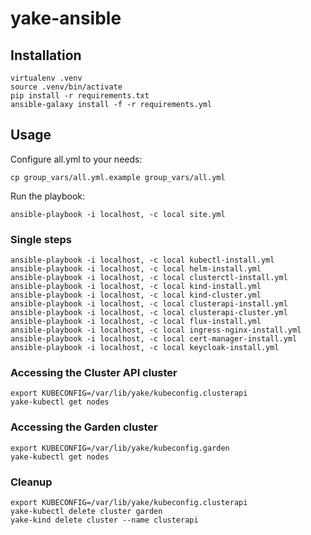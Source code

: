 # yake-ansible

## Installation

```
virtualenv .venv
source .venv/bin/activate
pip install -r requirements.txt
ansible-galaxy install -f -r requirements.yml
```

## Usage

Configure all.yml to your needs:
```
cp group_vars/all.yml.example group_vars/all.yml
```
Run the playbook:
```
ansible-playbook -i localhost, -c local site.yml
```

### Single steps

```
ansible-playbook -i localhost, -c local kubectl-install.yml
ansible-playbook -i localhost, -c local helm-install.yml
ansible-playbook -i localhost, -c local clusterctl-install.yml
ansible-playbook -i localhost, -c local kind-install.yml
ansible-playbook -i localhost, -c local kind-cluster.yml
ansible-playbook -i localhost, -c local clusterapi-install.yml
ansible-playbook -i localhost, -c local clusterapi-cluster.yml
ansible-playbook -i localhost, -c local flux-install.yml
ansible-playbook -i localhost, -c local ingress-nginx-install.yml
ansible-playbook -i localhost, -c local cert-manager-install.yml
ansible-playbook -i localhost, -c local keycloak-install.yml
```

### Accessing the Cluster API cluster

```
export KUBECONFIG=/var/lib/yake/kubeconfig.clusterapi
yake-kubectl get nodes
```

### Accessing the Garden cluster

```
export KUBECONFIG=/var/lib/yake/kubeconfig.garden
yake-kubectl get nodes
```

### Cleanup

```
export KUBECONFIG=/var/lib/yake/kubeconfig.clusterapi
yake-kubectl delete cluster garden
yake-kind delete cluster --name clusterapi
```
